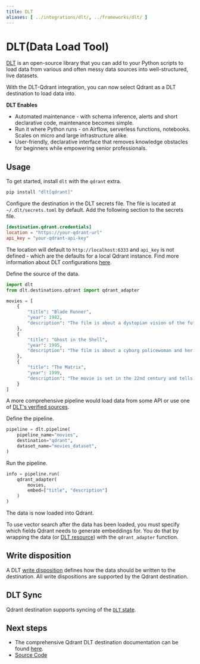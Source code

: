 ```yaml
---
title: DLT
aliases: [ ../integrations/dlt/, ../frameworks/dlt/ ]
---
```


# DLT(Data Load Tool)

[DLT](https://dlthub.com/) is an open-source library that you can add to your Python scripts to load data from various and often messy data sources into well-structured, live datasets.

With the DLT-Qdrant integration, you can now select Qdrant as a DLT destination to load data into.

**DLT Enables**

- Automated maintenance - with schema inference, alerts and short declarative code, maintenance becomes simple.
- Run it where Python runs - on Airflow, serverless functions, notebooks. Scales on micro and large infrastructure alike.
- User-friendly, declarative interface that removes knowledge obstacles for beginners while empowering senior professionals.

## Usage

To get started, install `dlt` with the `qdrant` extra.

```bash
pip install "dlt[qdrant]"
```

Configure the destination in the DLT secrets file. The file is located at `~/.dlt/secrets.toml` by default. Add the following section to the secrets file.

```toml
[destination.qdrant.credentials]
location = "https://your-qdrant-url"
api_key = "your-qdrant-api-key"
```

The location will default to `http://localhost:6333` and `api_key` is not defined - which are the defaults for a local Qdrant instance.
Find more information about DLT configurations [here](https://dlthub.com/docs/general-usage/credentials).

Define the source of the data.

```python
import dlt
from dlt.destinations.qdrant import qdrant_adapter

movies = [
    {
        "title": "Blade Runner",
        "year": 1982,
        "description": "The film is about a dystopian vision of the future that combines noir elements with sci-fi imagery."
    },
    {
        "title": "Ghost in the Shell",
        "year": 1995,
        "description": "The film is about a cyborg policewoman and her partner who set out to find the main culprit behind brain hacking, the Puppet Master."
    },
    {
        "title": "The Matrix",
        "year": 1999,
        "description": "The movie is set in the 22nd century and tells the story of a computer hacker who joins an underground group fighting the powerful computers that rule the earth."
    }
]
```

<aside role="status">
A more comprehensive pipeline would load data from some API or use one of <a href="https://dlthub.com/docs/dlt-ecosystem/verified-sources">DLT's verified sources</a>.
</aside>

Define the pipeline.

```python
pipeline = dlt.pipeline(
    pipeline_name="movies",
    destination="qdrant",
    dataset_name="movies_dataset",
)
```

Run the pipeline.

```python
info = pipeline.run(
    qdrant_adapter(
        movies,
        embed=["title", "description"]
    )
)
```

The data is now loaded into Qdrant.

To use vector search after the data has been loaded, you must specify which fields Qdrant needs to generate embeddings for. You do that by wrapping the data (or [DLT resource](https://dlthub.com/docs/general-usage/resource)) with the `qdrant_adapter` function.

## Write disposition

A DLT [write disposition](https://dlthub.com/docs/dlt-ecosystem/destinations/qdrant/#write-disposition) defines how the data should be written to the destination. All write dispositions are supported by the Qdrant destination.

## DLT Sync

Qdrant destination supports syncing of the [`DLT` state](https://dlthub.com/docs/general-usage/state#syncing-state-with-destination).

## Next steps

- The comprehensive Qdrant DLT destination documentation can be found [here](https://dlthub.com/docs/dlt-ecosystem/destinations/qdrant/).
- [Source Code](https://github.com/dlt-hub/dlt/tree/devel/dlt/destinations/impl/qdrant)

